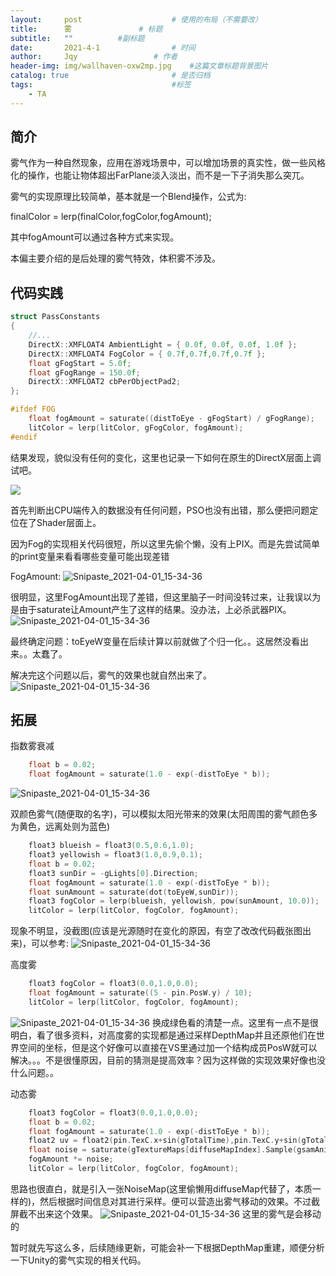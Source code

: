 ```yaml
---
layout:     post   				    # 使用的布局（不需要改）
title:      雾				# 标题 
subtitle:   ""          #副标题
date:       2021-4-1 				# 时间
author:     Jqy					# 作者
header-img: img/wallhaven-oxw2mp.jpg 	#这篇文章标题背景图片
catalog: true 						# 是否归档
tags:								#标签
    - TA
---
```


## 简介
雾气作为一种自然现象，应用在游戏场景中，可以增加场景的真实性，做一些风格化的操作，也能让物体超出FarPlane淡入淡出，而不是一下子消失那么突兀。

雾气的实现原理比较简单，基本就是一个Blend操作，公式为:

finalColor = lerp(finalColor,fogColor,fogAmount);

其中fogAmount可以通过各种方式来实现。

本偏主要介绍的是后处理的雾气特效，体积雾不涉及。

## 代码实践
```c++
struct PassConstants
{
    //...
    DirectX::XMFLOAT4 AmbientLight = { 0.0f, 0.0f, 0.0f, 1.0f };
    DirectX::XMFLOAT4 FogColor = { 0.7f,0.7f,0.7f,0.7f };
    float gFogStart = 5.0f;
    float gFogRange = 150.0f;
    DirectX::XMFLOAT2 cbPerObjectPad2;
};

#ifdef FOG
    float fogAmount = saturate((distToEye - gFogStart) / gFogRange);
    litColor = lerp(litColor, gFogColor, fogAmount);
#endif
```

结果发现，貌似没有任何的变化，这里也记录一下如何在原生的DirectX层面上调试吧。

![](https://raw.githubusercontent.com/r000setta/FigureBed/master/img/Snipaste_2021-04-01_15-34-36.png)

首先判断出CPU端传入的数据没有任何问题，PSO也没有出错，那么便把问题定位在了Shader层面上。

因为Fog的实现相关代码很短，所以这里先偷个懒，没有上PIX。而是先尝试简单的print变量来看看哪些变量可能出现差错

FogAmount:
![Snipaste_2021-04-01_15-34-36](..\img\Snipaste_2021-04-01_15-34-53.png)

很明显，这里FogAmount出现了差错，但这里脑子一时间没转过来，让我误以为是由于saturate让Amount产生了这样的结果。没办法，上必杀武器PIX。
![Snipaste_2021-04-01_15-34-36](..\img\Snipaste_2021-04-01_16-20-51.png)

最终确定问题：toEyeW变量在后续计算以前就做了个归一化。。这居然没看出来。。太蠢了。

解决完这个问题以后，雾气的效果也就自然出来了。
![Snipaste_2021-04-01_15-34-36](..\img\Snipaste_2021-04-01_16-20-45.png)

## 拓展

指数雾衰减
```c++
    float b = 0.02;
    float fogAmount = saturate(1.0 - exp(-distToEye * b));
```
![Snipaste_2021-04-01_15-34-36](..\img\Snipaste_2021-04-01_16-34-30.png)

双颜色雾气(随便取的名字)，可以模拟太阳光带来的效果(太阳周围的雾气颜色多为黄色，远离处则为蓝色)

```c++
    float3 blueish = float3(0.5,0.6,1.0);
    float3 yellowish = float3(1.0,0.9,0.1);
    float b = 0.02;
    float3 sunDir = -gLights[0].Direction;
    float fogAmount = saturate(1.0 - exp(-distToEye * b));
    float sunAmount = saturate(dot(toEyeW,sunDir));
    float3 fogColor = lerp(blueish, yellowish, pow(sunAmount, 10.0));
    litColor = lerp(litColor, fogColor, fogAmount);
```

现象不明显，没截图(应该是光源随时在变化的原因，有空了改改代码截张图出来)，可以参考:
![Snipaste_2021-04-01_15-34-36](https://iquilezles.org/www/articles/fog/gfx03.jpg)

高度雾
```c++
    float3 fogColor = float3(0.0,1.0,0.0);
    float fogAmount = saturate((5 - pin.PosW.y) / 10);
    litColor = lerp(litColor, fogColor, fogAmount);
```
![Snipaste_2021-04-01_15-34-36](..\img\Snipaste_2021-04-01_17-25-05.png)
换成绿色看的清楚一点。这里有一点不是很明白，看了很多资料，对高度雾的实现都是通过采样DepthMap并且还原他们在世界空间的坐标，但是这个好像可以直接在VS里通过加一个结构成员PosW就可以解决。。。不是很懂原因，目前的猜测是提高效率？因为这样做的实现效果好像也没什么问题。。

动态雾
```c++
    float3 fogColor = float3(0.0,1.0,0.0);
    float b = 0.02;
    float fogAmount = saturate(1.0 - exp(-distToEye * b));
    float2 uv = float2(pin.TexC.x+sin(gTotalTime),pin.TexC.y+sin(gTotalTime));
    float noise = saturate(gTextureMaps[diffuseMapIndex].Sample(gsamAnisotropicWrap,uv).r);
    fogAmount *= noise;
    litColor = lerp(litColor, fogColor, fogAmount);
```

思路也很直白，就是引入一张NoiseMap(这里偷懒用diffuseMap代替了，本质一样的)，然后根据时间信息对其进行采样。便可以营造出雾气移动的效果。不过截屏截不出来这个效果。
![Snipaste_2021-04-01_15-34-36](..\img\Snipaste_2021-04-01_17-43-58.png)
这里的雾气是会移动的

暂时就先写这么多，后续随缘更新，可能会补一下根据DepthMap重建，顺便分析一下Unity的雾气实现的相关代码。